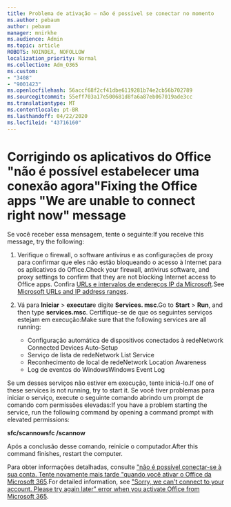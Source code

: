 ```yaml
---
title: Problema de ativação – não é possível se conectar no momento
ms.author: pebaum
author: pebaum
manager: mnirkhe
ms.audience: Admin
ms.topic: article
ROBOTS: NOINDEX, NOFOLLOW
localization_priority: Normal
ms.collection: Adm_O365
ms.custom:
- "3408"
- "9001423"
ms.openlocfilehash: 56accf68f2cf41dbe6119281b74e2cb56b702789
ms.sourcegitcommit: 55eff703a17e500681d8fa6a87eb067019ade3cc
ms.translationtype: MT
ms.contentlocale: pt-BR
ms.lasthandoff: 04/22/2020
ms.locfileid: "43716160"
---
```

# <a name="fixing-the-office-apps-we-are-unable-to-connect-right-now-message"></a><span data-ttu-id="22904-102">Corrigindo os aplicativos do Office "não é possível estabelecer uma conexão agora"</span><span class="sxs-lookup"><span data-stu-id="22904-102">Fixing the Office apps "We are unable to connect right now" message</span></span>

<span data-ttu-id="22904-103">Se você receber essa mensagem, tente o seguinte:</span><span class="sxs-lookup"><span data-stu-id="22904-103">If you receive this message, try the following:</span></span>

1. <span data-ttu-id="22904-104">Verifique o firewall, o software antivírus e as configurações de proxy para confirmar que eles não estão bloqueando o acesso à Internet para os aplicativos do Office.</span><span class="sxs-lookup"><span data-stu-id="22904-104">Check your firewall, antivirus software, and proxy settings to confirm that they are not blocking Internet access to Office apps.</span></span> <span data-ttu-id="22904-105">Confira [URLs e intervalos de endereços IP da Microsoft](https://docs.microsoft.com/office365/enterprise/urls-and-ip-address-ranges).</span><span class="sxs-lookup"><span data-stu-id="22904-105">See [Microsoft URLs and IP address ranges](https://docs.microsoft.com/office365/enterprise/urls-and-ip-address-ranges).</span></span>

2. <span data-ttu-id="22904-106">Vá para **Iniciar** > **executar**e digite **Services. msc**.</span><span class="sxs-lookup"><span data-stu-id="22904-106">Go to **Start** > **Run**, and then type **services.msc**.</span></span> <span data-ttu-id="22904-107">Certifique-se de que os seguintes serviços estejam em execução:</span><span class="sxs-lookup"><span data-stu-id="22904-107">Make sure that the following services are all running:</span></span>
    - <span data-ttu-id="22904-108">Configuração automática de dispositivos conectados à rede</span><span class="sxs-lookup"><span data-stu-id="22904-108">Network Connected Devices Auto-Setup</span></span>
    - <span data-ttu-id="22904-109">Serviço de lista de rede</span><span class="sxs-lookup"><span data-stu-id="22904-109">Network List Service</span></span>
    - <span data-ttu-id="22904-110">Reconhecimento de local de rede</span><span class="sxs-lookup"><span data-stu-id="22904-110">Network Location Awareness</span></span>
    - <span data-ttu-id="22904-111">Log de eventos do Windows</span><span class="sxs-lookup"><span data-stu-id="22904-111">Windows Event Log</span></span>

<span data-ttu-id="22904-112">Se um desses serviços não estiver em execução, tente iniciá-lo.</span><span class="sxs-lookup"><span data-stu-id="22904-112">If one of these services is not running, try to start it.</span></span> <span data-ttu-id="22904-113">Se você tiver problemas para iniciar o serviço, execute o seguinte comando abrindo um prompt de comando com permissões elevadas:</span><span class="sxs-lookup"><span data-stu-id="22904-113">If you have a problem starting the service, run the following command by opening a command prompt with elevated permissions:</span></span>

<span data-ttu-id="22904-114">**sfc/scannow**</span><span class="sxs-lookup"><span data-stu-id="22904-114">**sfc /scannow**</span></span>

<span data-ttu-id="22904-115">Após a conclusão desse comando, reinicie o computador.</span><span class="sxs-lookup"><span data-stu-id="22904-115">After this command finishes, restart the computer.</span></span>

<span data-ttu-id="22904-116">Para obter informações detalhadas, consulte ["não é possível conectar-se à sua conta. Tente novamente mais tarde "quando você ativar o Office da Microsoft 365](https://docs.microsoft.com/office/troubleshoot/activation-installation/issue-when-activate-office-from-office-365).</span><span class="sxs-lookup"><span data-stu-id="22904-116">For detailed information, see ["Sorry, we can't connect to your account. Please try again later" error when you activate Office from Microsoft 365](https://docs.microsoft.com/office/troubleshoot/activation-installation/issue-when-activate-office-from-office-365).</span></span>